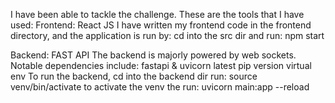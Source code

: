 I have been able to tackle the challenge. These are the tools that I have used:
Frontend:
React JS
I have written my frontend code in the frontend directory, and the application is run by:
cd into the src dir and run:
npm start

Backend: 
FAST API
The backend is majorly powered by web sockets.
Notable dependencies include:
fastapi & uvicorn
latest pip version
virtual env
To run the backend, cd into the backend dir
run:
source venv/bin/activate   to activate the venv
the run:
uvicorn main:app --reload
